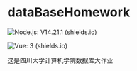 # dataBaseHomework

![Node.js: V14.21.1 (shields.io)](https://img.shields.io/badge/Node.js-V14.21.1-brightgreen)

![Vue: 3 (shields.io)](https://img.shields.io/badge/Vue-3-brightgreen)

这是四川大学计算机学院数据库大作业




